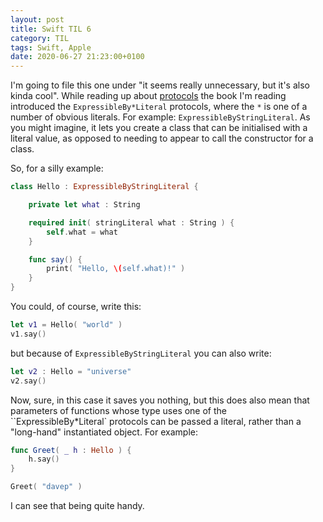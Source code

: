 ```yaml
---
layout: post
title: Swift TIL 6
category: TIL
tags: Swift, Apple
date: 2020-06-27 21:23:00+0100
---
```


I'm going to file this one under "it seems really unnecessary, but it's also
kinda cool". While reading up about
[protocols](https://docs.swift.org/swift-book/LanguageGuide/Protocols.html)
the book I'm reading introduced the `ExpressibleBy*Literal` protocols, where
the `*` is one of a number of obvious literals. For example:
`ExpressibleByStringLiteral`. As you might imagine, it lets you create a
class that can be initialised with a literal value, as opposed to needing to
appear to call the constructor for a class.

So, for a silly example:

```swift
class Hello : ExpressibleByStringLiteral {

    private let what : String

    required init( stringLiteral what : String ) {
        self.what = what
    }

    func say() {
        print( "Hello, \(self.what)!" )
    }
}
```

You could, of course, write this:

```swift
let v1 = Hello( "world" )
v1.say()
```

but because of `ExpressibleByStringLiteral` you can also write:

```swift
let v2 : Hello = "universe"
v2.say()
```

Now, sure, in this case it saves you nothing, but this does also mean that
parameters of functions whose type uses one of the ``ExpressibleBy*Literal`
protocols can be passed a literal, rather than a "long-hand" instantiated
object. For example:

```swift
func Greet( _ h : Hello ) {
    h.say()
}

Greet( "davep" )
```

I can see that being quite handy.

[//]: # (2020-06-27-swift-til-6.md ends here)
